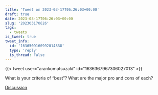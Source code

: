 ```yaml
---
title: 'Tweet on 2023-03-17T06:26:03+00:00'
draft: true
date: 2023-03-17T06:26:03+00:00
slug: '202303170626'
tags:
  - tweets
is_tweet: true
tweet_info:
  id: '1636509160992014338'
  type: 'reply'
  is_thread: False
---
```




{{< tweet user="arankomatsuzaki" id="1636367967306027013" >}}

What is your criteria of “best”? What are the major pro and cons of each?

[Discussion](https://x.com/sytelus/status/1636509160992014338)
